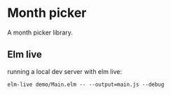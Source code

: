 # Month picker

A month picker library.




## Elm live

running a local dev server with elm live:

```
elm-live demo/Main.elm -- --output=main.js --debug
```